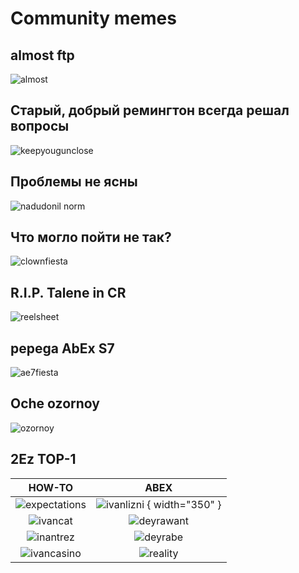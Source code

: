 # Community memes

## almost ftp
![almost](../images/memes/vipftp.png)
## Старый, добрый ремингтон всегда решал вопросы

![keepyougunclose](../images/memes/20230412_1654_Discord_Cool.png)

## Проблемы не ясны

![nadudonil norm](../images/memes/nadonatilnorm.png)

## Что могло пойти не так?

![clownfiesta](../images/memes/clown34.png)

## R.I.P. Talene in CR

![reelsheet](../images/memes/silasStonks.png)

## pepega AbEx S7

![ae7fiesta](../images/memes/AES7_TheHospital.jpg)

## Oche ozornoy

![ozornoy](../images/th/tr_meme.jpg)

## 2Ez TOP-1

|                    HOW-TO                     |                     ABEX                      |
| :-------------------------------------------: | :-------------------------------------------: |
|  ![expectations](../images/memes/klubni.png)  |  ![ivanlizni](../images/memes/ivanlizni.png) { width="350" } |
|    ![ivancat](../images/memes/ivancat.png)    |   ![deyrawant](../images/memes/deyrax4.png)   |
| ![inantrez](../images/memes/ivantreznor.png)  |   ![deyrabe](../images/memes/deyradps.png)    |
| ![ivancasino](../images/memes/ivancasino.png) | ![reality](../images/memes/returntreznor.png) |

<!-- |   ![ivankick](../images/memes/ivankick.png)   |   ![ivansliv](../images/memes/ivansliv.png)   | -->
